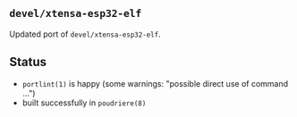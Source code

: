 ## `devel/xtensa-esp32-elf`

Updated port of `devel/xtensa-esp32-elf`.

## Status

* `portlint(1)` is happy (some warnings: "possible direct use of command ...")
* built successfully in `poudriere(8)`
